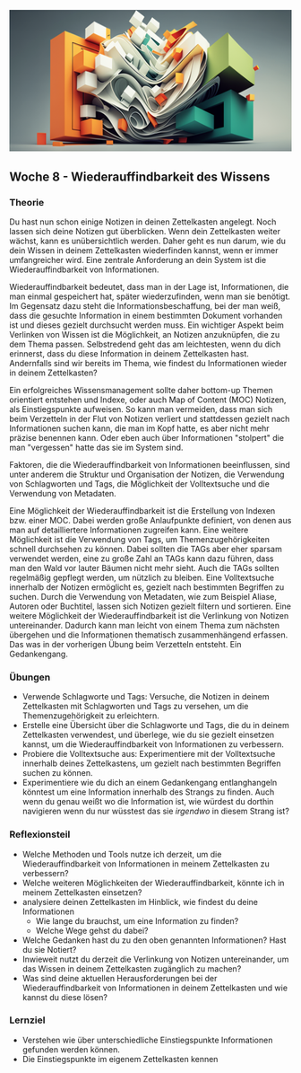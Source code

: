 ![Wiederauffindbarkeit des Wissens](images/woche8.png)

## Woche 8 - Wiederauffindbarkeit des Wissens
### Theorie
Du hast nun schon einige Notizen in deinen Zettelkasten angelegt. Noch lassen sich deine Notizen gut überblicken. Wenn dein Zettelkasten weiter wächst, kann es unübersichtlich werden. Daher geht es nun darum, wie du dein Wissen in deinem Zettelkasten wiederfinden kannst, wenn er immer umfangreicher wird. Eine zentrale Anforderung an dein System ist die Wiederauffindbarkeit von Informationen.

Wiederauffindbarkeit bedeutet, dass man in der Lage ist, Informationen, die man einmal gespeichert hat, später wiederzufinden, wenn man sie benötigt. Im Gegensatz dazu steht die Informationsbeschaffung, bei der man weiß, dass die gesuchte Information in einem bestimmten Dokument vorhanden ist und dieses gezielt durchsucht werden muss. Ein wichtiger Aspekt beim Verlinken von Wissen ist die Möglichkeit, an Notizen anzuknüpfen, die zu dem Thema passen. Selbstredend geht das am leichtesten, wenn du dich erinnerst, dass du diese Information in deinem Zettelkasten hast. Andernfalls sind wir bereits im Thema, wie findest du Informationen wieder in deinem Zettelkasten?

Ein erfolgreiches Wissensmanagement sollte daher bottom-up Themen orientiert entstehen und Indexe, oder auch Map of Content (MOC) Notizen, als Einstiegspunkte aufweisen. So kann man vermeiden, dass man sich beim Verzetteln in der Flut von Notizen verliert und stattdessen gezielt nach Informationen suchen kann, die man im Kopf hatte, es aber nicht mehr präzise benennen kann. Oder eben auch über Informationen "stolpert" die man "vergessen" hatte das sie im System sind.

Faktoren, die die Wiederauffindbarkeit von Informationen beeinflussen, sind unter anderem die Struktur und Organisation der Notizen, die Verwendung von Schlagworten und Tags, die Möglichkeit der Volltextsuche und die Verwendung von Metadaten.

Eine Möglichkeit der Wiederauffindbarkeit ist die Erstellung von Indexen bzw. einer MOC. Dabei werden große Anlaufpunkte definiert, von denen aus man auf detailliertere Informationen zugreifen kann. Eine weitere Möglichkeit ist die Verwendung von Tags, um Themenzugehörigkeiten schnell durchsehen zu können. Dabei sollten die TAGs aber eher sparsam verwendet werden, eine zu große Zahl an TAGs kann dazu führen, dass man den Wald vor lauter Bäumen nicht mehr sieht. Auch die TAGs sollten regelmäßig gepflegt werden, um nützlich zu bleiben. Eine Volltextsuche innerhalb der Notizen ermöglicht es, gezielt nach bestimmten Begriffen zu suchen. Durch die Verwendung von Metadaten, wie zum Beispiel Aliase, Autoren oder Buchtitel, lassen sich Notizen gezielt filtern und sortieren. Eine weitere Möglichkeit der Wiederauffindbarkeit ist die Verlinkung von Notizen untereinander. Dadurch kann man leicht von einem Thema zum nächsten übergehen und die Informationen thematisch zusammenhängend erfassen. Das was in der vorherigen Übung beim Verzetteln entsteht. Ein Gedankengang.

### Übungen
- Verwende Schlagworte und Tags: Versuche, die Notizen in deinem Zettelkasten mit Schlagworten und Tags zu versehen, um die Themenzugehörigkeit zu erleichtern.
- Erstelle eine Übersicht über die Schlagworte und Tags, die du in deinem Zettelkasten verwendest, und überlege, wie du sie gezielt einsetzen kannst, um die Wiederauffindbarkeit von Informationen zu verbessern.
- Probiere die Volltextsuche aus: Experimentiere mit der Volltextsuche innerhalb deines Zettelkastens, um gezielt nach bestimmten Begriffen suchen zu können.
- Experimentiere wie du dich an einem Gedankengang entlanghangeln könntest um eine Information innerhalb des Strangs zu finden. Auch wenn du genau weißt wo die Information ist, wie würdest du dorthin navigieren wenn du nur wüsstest das sie _irgendwo_ in diesem Strang ist?

### Reflexionsteil
- Welche Methoden und Tools nutze ich derzeit, um die Wiederauffindbarkeit von Informationen in meinem Zettelkasten zu verbessern?
- Welche weiteren Möglichkeiten der Wiederauffindbarkeit, könnte ich in meinem Zettelkasten einsetzen?
- analysiere deinen Zettelkasten im Hinblick, wie findest du deine Informationen
	- Wie lange du brauchst, um eine Information zu finden?
	- Welche Wege gehst du dabei?
- Welche Gedanken hast du zu den oben genannten Informationen? Hast du sie Notiert?
- Inwieweit nutzt du derzeit die Verlinkung von Notizen untereinander, um das Wissen in deinem Zettelkasten zugänglich zu machen?
- Was sind deine aktuellen Herausforderungen bei der Wiederauffindbarkeit von Informationen in deinem Zettelkasten und wie kannst du diese lösen?

### Lernziel
- Verstehen wie über unterschiedliche Einstiegspunkte Informationen gefunden werden können.
- Die Einstiegspunkte im eigenem Zettelkasten kennen
<script src="https://giscus.app/client.js"
        data-repo="cogneon/lernos-zettelkasten"
        data-repo-id="R_kgDOI5YY1w"
        data-category="Announcements"
        data-category-id="DIC_kwDOI5YY184CUTx3"
        data-mapping="pathname"
        data-strict="0"
        data-reactions-enabled="1"
        data-emit-metadata="0"
        data-input-position="bottom"
        data-theme="light"
        data-lang="de"
        crossorigin="anonymous"
        async>
</script>
